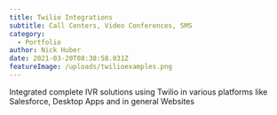 ```yaml
---
title: Twilio Integrations
subtitle: Call Centers, Video Conferences, SMS
category:
  - Portfolio
author: Nick Huber
date: 2021-03-20T08:38:58.031Z
featureImage: /uploads/twilioexamples.png
---
```

Integrated complete IVR solutions using Twilio in various platforms like Salesforce, Desktop Apps and in general Websites